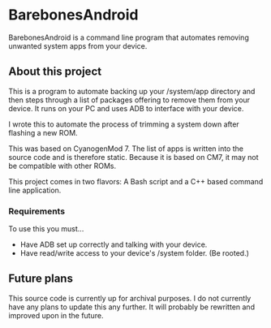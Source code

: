 BarebonesAndroid
=============

BarebonesAndroid is a command line program that automates removing unwanted system apps from your device.

About this project
------------

This is a program to automate backing up your /system/app directory and then steps through a list of packages offering to remove them from your device. It runs on your PC and uses ADB to interface with your device.

I wrote this to automate the process of trimming a system down after flashing a new ROM.

This was based on CyanogenMod 7.  The list of apps is written into the source code and is therefore static.  Because it is based on CM7, it may not be compatible with other ROMs.

This project comes in two flavors: A Bash script and a C++ based command line application.

### Requirements

To use this you must...

* Have ADB set up correctly and talking with your device.
* Have read/write access to your device's /system folder. (Be rooted.)

Future plans
------------

This source code is currently up for archival purposes.  I do not currently have any plans to update this any further.  It will probably be rewritten and improved upon in the future.